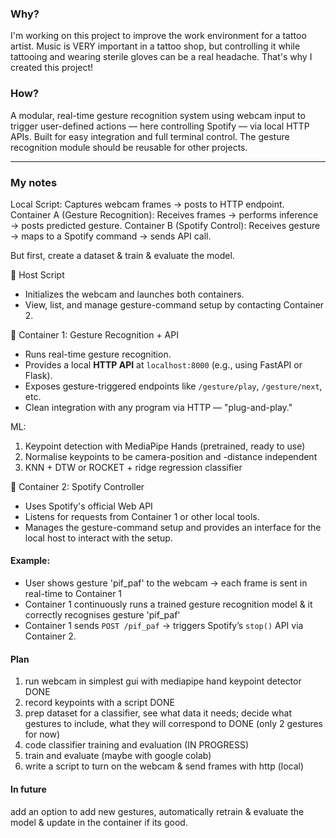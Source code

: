 ### Why?
I'm working on this project to improve the work environment for a tattoo artist. Music is VERY important in a tattoo shop, but controlling it while tattooing and wearing sterile gloves can be a real headache. That's why I created this project!

### How?
A modular, real-time gesture recognition system using webcam input to trigger user-defined actions — here controlling Spotify — via local HTTP APIs. Built for easy integration and full terminal control. The gesture recognition module should be reusable for other projects. 

---

### My notes
Local Script: Captures webcam frames → posts to HTTP endpoint.
Container A (Gesture Recognition): Receives frames → performs inference → posts predicted gesture.
Container B (Spotify Control): Receives gesture → maps to a Spotify command → sends API call.

But first, create a dataset & train & evaluate the model. 

🔹 Host Script 
- Initializes the webcam and launches both containers.
- View, list, and manage gesture-command setup by contacting Container 2.

🔹 Container 1: Gesture Recognition + API
- Runs real-time gesture recognition.
- Provides a local **HTTP API** at `localhost:8000` (e.g., using FastAPI or Flask).
- Exposes gesture-triggered endpoints like `/gesture/play`, `/gesture/next`, etc.
- Clean integration with any program via HTTP — "plug-and-play."

ML:
1) Keypoint detection with MediaPipe Hands (pretrained, ready to use)
2) Normalise keypoints to be camera-position and -distance independent 
3) KNN + DTW  or  ROCKET + ridge regression classifier

🔹 Container 2: Spotify Controller
- Uses Spotify's official Web API
- Listens for requests from Container 1 or other local tools.
- Manages the gesture-command setup and provides an interface for the local host to interact with the setup.

#### Example:
- User shows gesture 'pif_paf' to the webcam → each frame is sent in real-time to Container 1
- Container 1 continuously runs a trained gesture recognition model & it correctly recognises gesture 'pif_paf'
- Container 1 sends `POST /pif_paf` → triggers Spotify’s `stop()` API via Container 2.

#### Plan
1. run webcam in simplest gui with mediapipe hand keypoint detector DONE
2. record keypoints with a script DONE
3. prep dataset for a classifier, see what data it needs; decide what gestures to include, what they will correspond to DONE (only 2 gestures for now)
4. code classifier training and evaluation (IN PROGRESS)
5. train and evaluate (maybe with google colab)
6. write a script to turn on the webcam & send frames with http (local)

#### In future
add an option to add new gestures, automatically retrain & evaluate the model & update in the container if its good. 
